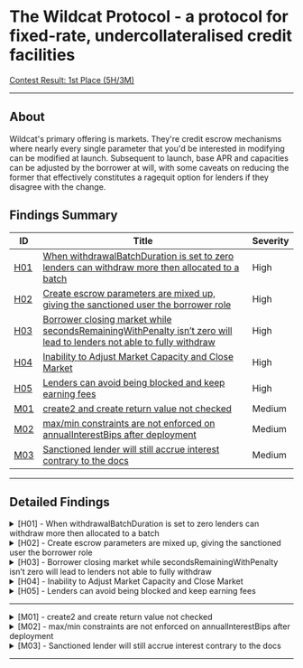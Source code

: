 # The Wildcat Protocol  - a protocol for fixed-rate, undercollateralised credit facilities

[Contest Result: 1st Place (5H/3M)](https://code4rena.com/audits/2023-10-the-wildcat-protocol#top)

---

## About

Wildcat's primary offering is markets. They're credit escrow mechanisms where nearly every single parameter that you'd be interested in modifying can be modified at launch. Subsequent to launch, base APR and capacities can be adjusted by the borrower at will, with some caveats on reducing the former that effectively constitutes a ragequit option for lenders if they disagree with the change.

## Findings Summary

| ID  | Title                            | Severity   |
|-----|----------------------------------|------------|
| [H01](#h01---xxx) | [When withdrawalBatchDuration is set to zero lenders can withdraw more then allocated to a batch](https://github.com/code-423n4/2023-10-wildcat-findings/issues/410) | High |
| [H02](#h02---xxx) | [Create escrow parameters are mixed up, giving the sanctioned user the borrower role](https://github.com/code-423n4/2023-10-wildcat-findings/issues/82)                              | High       |
| [H03](#h03---xxx) | [Borrower closing market while secondsRemainingWithPenalty isn’t zero will lead to lenders not able to fully withdraw](https://github.com/code-423n4/2023-10-wildcat-findings/issues/396)                              | High       |
| [H04](#h04---xxx) | [Inability to Adjust Market Capacity and Close Market](https://github.com/code-423n4/2023-10-wildcat-findings/issues/167)                              | High       |
| [H05](#h05---xxx) | [Lenders can avoid being blocked and keep earning fees](https://github.com/code-423n4/2023-10-wildcat-findings/issues/81)                              | High       |
| [M01](#m01---xxx) | [create2 and create return value not checked](https://github.com/code-423n4/2023-10-wildcat-findings/issues/403)                              | Medium     |
| [M02](#m02---xxx) | [max/min constraints are not enforced on annualInterestBips after deployment](https://github.com/code-423n4/2023-10-wildcat-findings/issues/85)                              | Medium     |
| [M03](#m03---xxx) | [Sanctioned lender will still accrue interest contrary to the docs](https://github.com/code-423n4/2023-10-wildcat-findings/issues/402)                              | Medium     |

---

## Detailed Findings

<details>
  <summary><a id="h01---xxx"></a>[H01] - When withdrawalBatchDuration is set to zero lenders can withdraw more then allocated to a batch</summary>
  
  <br>

**Severity:** High

**Summary:** 

The Wildcat protocol utilizes a withdrawal cycle where lenders call queueWithdrawals which then goes through a set amount of time (withdrawal duration period) before a withdrawal can be executed (if the protocol has enough funds to cover the withdrawal). Withdrawal requests that could not be fully honored at the end of their withdrawal cycle are batched together, marked as expired withdrawals, and added to the withdrawal queue. These batches are tracked using the time of expiry, and when assets are returned to a market with a non-zero withdrawal queue, assets are immediately routed to the unclaimed withdrawals pool and can subsequently be claimed by lenders with the oldest expired withdrawals first.

**Vulnerability Details:** 

The withdrawalBatchDuration can be set to zero so lenders do not have to wait before being able to withdraw funds from the market; however, this can cause issues where lenders in a batch can withdraw more than their pro-rata share of the batch's paid assets.

A lender calls queueWithdrawal first to initiate the withdrawal; this will place it in a batch respective to its expiry.

```solidity
function queueWithdrawal(uint256 amount) external nonReentrant {
        MarketState memory state = _getUpdatedState();

        ...

        // If there is no pending withdrawal batch, create a new one.
        if (state.pendingWithdrawalExpiry == 0) {
            state.pendingWithdrawalExpiry = uint32(block.timestamp + withdrawalBatchDuration);
            emit WithdrawalBatchCreated(state.pendingWithdrawalExpiry);
        }
        // Cache batch expiry on the stack for gas savings.
        uint32 expiry = state.pendingWithdrawalExpiry;

        WithdrawalBatch memory batch = _withdrawalData.batches[expiry];

        // Add scaled withdrawal amount to account withdrawal status, withdrawal batch and market state.
        _withdrawalData.accountStatuses[expiry][msg.sender].scaledAmount += scaledAmount;
        batch.scaledTotalAmount += scaledAmount;
        state.scaledPendingWithdrawals += scaledAmount;

        emit WithdrawalQueued(expiry, msg.sender, scaledAmount);

        // Burn as much of the withdrawal batch as possible with available liquidity.
        uint256 availableLiquidity = batch.availableLiquidityForPendingBatch(state, totalAssets());
        if (availableLiquidity > 0) {
            _applyWithdrawalBatchPayment(batch, state, expiry, availableLiquidity);
        }

        // Update stored batch data
        _withdrawalData.batches[expiry] = batch;

        // Update stored state
        _writeState(state);
    }
```

Now once the withdrawalBatchDuration has passed, a lender can call executeWithdrawal to finalize the withdrawal. This will grab the batch and let the lender withdraw a percentage of the batch if the batch is not fully paid or all funds if it is fully paid.

```solidity
function executeWithdrawal(address accountAddress, uint32 expiry) external nonReentrant returns (uint256) {
        if (expiry > block.timestamp) {
            revert WithdrawalBatchNotExpired();
        }
        MarketState memory state = _getUpdatedState();

        WithdrawalBatch memory batch = _withdrawalData.batches[expiry];
        AccountWithdrawalStatus storage status = _withdrawalData.accountStatuses[expiry][accountAddress];

        uint128 newTotalWithdrawn =
            uint128(MathUtils.mulDiv(batch.normalizedAmountPaid, status.scaledAmount, batch.scaledTotalAmount));
        uint128 normalizedAmountWithdrawn = newTotalWithdrawn - status.normalizedAmountWithdrawn;
        status.normalizedAmountWithdrawn = newTotalWithdrawn;
        state.normalizedUnclaimedWithdrawals -= normalizedAmountWithdrawn;

        ...

        // Update stored state
        _writeState(state);

        return normalizedAmountWithdrawn;
    }
```

Let's look at how this percentage is determined: the newTotalWithdrawn function determines a lender's available withdrawal amount by multiplying the normalizedAmountPaid with the scaledAmount and dividing the result by the batch's scaledTotalAmount. This ensures that each lender in the batch can withdraw an even amount of the available funds in the batch depending on their scaledAmount.

```solidity
 uint128 newTotalWithdrawn =
            uint128(MathUtils.mulDiv(batch.normalizedAmountPaid, status.scaledAmount, batch.scaledTotalAmount));
```

This works fine when withdrawalBatchDuration is set over zero, as the batch values (except normalizedAmountPaid) are finalized. However, when set to zero, we can end up with lenders in a batch being able to withdraw more than normalizedAmountPaid in that batch, potentially violating protocol invariants.

Consider the following scenario:

There is only 5 tokens available to burn

Lender A calls queueWithdrawal with 5 and executeWithdrawal instantly.

```solidity
newTotalWithdrawn = (normalizedAmountPaid) * (scaledAmount) / scaledTotalAmount

newTotalWithdrawn = 5 * 5 = 25 / 5 = 5
```

Lender A was able to fully withdraw.

Lender B comes along and calls queueWithdrawal with 5 and executeWithdrawal instantly in the same block.

This will add to the same batch as lender A as it is the same expiry.

Now let's look at newTotalWithdrawn for Lender B.

```solidity
newTotalWithdrawn = (normalizedAmountPaid) * (scaledAmount) / scaledTotalAmount

newTotalWithdrawn = 5 * 5 = 25 / 10 = 2.5
```

Lets see what the batch looks like now

- Lender A was able to withdraw 5 tokens in the batch

- Lender B was able to withdraw 2.5 tokens in the batch

- The batch.normalizedAmountPaid is 5, meaning the Lenders' withdrawal amount surpassed the batch's current limit.

**Impact:** 

This will break the following invariant in the protocol:

“Withdrawal execution can only transfer assets that have been counted as paid assets in the corresponding batch, i.e. lenders with withdrawal requests can not withdraw more than their pro-rata share of the batch's paid assets.”

It will also mean that funds reserved for other batches may not be able to be fulfilled even if the batch's normalizedAmountPaid number shows that it should be able to.

**Tools Used:** 

- Manual analysis
- Foundry

**Recommendation:** 

Review the protocol's withdrawal mechanism and consider adjusting the behaviour of withdrawals when withdrawalBatchDuration is set to zero to ensure that lenders cannot withdraw more than their pro-rata share of the batch's paid assets.

</details>

<details>
  <summary><a id="h02---xxx"></a>[H02] - Create escrow parameters are mixed up, giving the sanctioned user the borrower role</summary>
  
  <br>

**Severity:** High

**Summary:** 

  The Wildcat Protocol implements the ability to deploy an escrow contract between the borrower of a market and the lender in question in the event that a lender address is sanctioned. This is done by the borrower calling the nukeFromOrbit function with the borrower's address. If the lender is indeed sanctioned, it creates an escrow contract, transfers the vault balance corresponding to the lender from the market to the escrow, erases the lender's market token balance, and blocks them from any further interaction with the market itself.

However, an issue arises from the mixed-up parameters in the createEscrow function, which switches the roles of the borrower and the lender within the created escrow.

**Vulnerability Details:** 

The createEscrow function is used in two places in the protocol, in the executeWithdrawal and the _blockAccount functions. Both functions implement it in the following way:

```solidity
// _blockAccount
address escrow = IWildcatSanctionsSentinel(sentinel).createEscrow(accountAddress, borrower, address(this));

// executeWithdrawal
address escrow = IWildcatSanctionsSentinel(sentinel).createEscrow(accountAddress, borrower, address(asset));
```

Now let's look at the createEscrow function and how it's implemented. The issue is the way we order the parameters. In the createEscrow function, we can see that the order is borrower, account, asset, whereas in the _blockAccount and executeWithdrawal functions, it is accountAddress, borrower, address(asset).

```solidity
function createEscrow(
    address borrower,
    address account,
    address asset
  ) public override returns (address escrowContract) {
    if (!IWildcatArchController(archController).isRegisteredMarket(msg.sender)) {
      revert NotRegisteredMarket();
    }
```
As we can see, the borrower and sanctioned lenders are in the incorrect order, meaning for the created escrow, they will switch roles. This would allow the sanctioned user to override the sanction and release the sanctioned funds.

The lender can call overrideSanction in WildcatSanctionsSentinel, this should not normally work however the roles are switched and the lenders address is the borrower in the escrow and vice versa.

```solidity
function overrideSanction(address account) public override {
    sanctionOverrides[msg.sender][account] = true;
    emit SanctionOverride(msg.sender, account);
  }
```

Now the lender can call releaseEscrow which will pass.

**Proof of concept:** 

```solidity
function test_nukeFromOrbit_WrongEscrowAddress() external {
        _deposit(alice, 1e18);
        // wrong way to get escrow address
        address escrowWrong = sanctionsSentinel.getEscrowAddress(alice, borrower, address(market));
        // correct way to get escrow address
        address escrow10 = sanctionsSentinel.getEscrowAddress(borrower, alice, address(market));
        // sanction alice
        sanctionsSentinel.sanction(alice);
        // nuke alice
        market.nukeFromOrbit(alice);
        // check alice role
        assertEq(uint256(market.getAccountRole(alice)), uint256(AuthRole.Blocked), "account role should be Blocked");
        // check sanction override mapping
        assertEq(sanctionsSentinel.sanctionOverrides(borrower, escrowWrong), false);
        assertEq(sanctionsSentinel.sanctionOverrides(alice, escrowWrong), true);
    }
```

**Impact:** 

The borrower and lender roles will be switched in the created escrow. A sanctioned lender can release their sanctioned funds without the borrower authorization or the sanction being overturned.

**Tools Used:** 

- Manual analysis
- Foundry

**Recommendation:** 

Use the correct order for the parameters in createEscrow in the _blockAccount and executeWithdrawal functions.

```solidity
// _blockAccount
address escrow = IWildcatSanctionsSentinel(sentinel).createEscrow(borrower, accountAddress, address(this));

// executeWithdrawal
address escrow = IWildcatSanctionsSentinel(sentinel).createEscrow(borrower, accountAddress, address(asset));
```

</details>

<details>
  <summary><a id="h03---xxx"></a>[H03] - Borrower closing market while secondsRemainingWithPenalty isn’t zero will lead to lenders not able to fully withdraw</summary>
  
  <br>

**Severity:** High

**Summary:** 

The protocol's health is monitored through a reserve ratio, representing the percentage of the market's supply required to remain within the market for redemption. Falling below this threshold results in market delinquency.

When a market becomes delinquent, a penalty rate is applied to the base rate as long as the grace tracker exceeds the grace period. The grace period is dynamic, counting down to zero when delinquency is resolved, and only then does the penalty APR cease.

```solidity
function updateTimeDelinquentAndGetPenaltyTime(
    MarketState memory state,
    uint256 delinquencyGracePeriod,
    uint256 timeDelta
  ) internal pure returns (uint256 /* timeWithPenalty */) {
    // Seconds in delinquency at last update
    uint256 previousTimeDelinquent = state.timeDelinquent;

    if (state.isDelinquent) {
      // Since the borrower is still delinquent, increase the total
      // time in delinquency by the time elapsed.
      state.timeDelinquent = (previousTimeDelinquent + timeDelta).toUint32();

      // Calculate the number of seconds the borrower had remaining
      // in the grace period.
      uint256 secondsRemainingWithoutPenalty = delinquencyGracePeriod.satSub(
        previousTimeDelinquent
      );

      // Penalties apply for the number of seconds the market spent in
      // delinquency outside of the grace period since the last update.
      return timeDelta.satSub(secondsRemainingWithoutPenalty);
    }

    // Reduce the total time in delinquency by the time elapsed, stopping
    // when it reaches zero.
    state.timeDelinquent = previousTimeDelinquent.satSub(timeDelta).toUint32();

    // Calculate the number of seconds the old timeDelinquent had remaining
    // outside the grace period, or zero if it was already in the grace period.
    uint256 secondsRemainingWithPenalty = previousTimeDelinquent.satSub(delinquencyGracePeriod);

    // Only apply penalties for the remaining time outside of the grace period.
    return MathUtils.min(secondsRemainingWithPenalty, timeDelta);
  }
```

A borrower can close a market in the event that they have finished utilizing the funds. When a vault is closed, sufficient assets must be repaid to increase the reserve ratio to 100%, after which interest ceases to accrue, and no further parameter adjustment or borrowing is possible.

However, an issue arises when a borrower closes a market while the secondsRemainingWithPenalty is still active. This results in the delinquency fee persisting, leading to an increase in the scale factor, which should remain constant after market closure, as the borrower has repaid all funds at that rate.

```solidity
function closeMarket() external onlyController nonReentrant {
        MarketState memory state = _getUpdatedState();
        state.annualInterestBips = 0;
        state.isClosed = true;
        state.reserveRatioBips = 0;
        if (_withdrawalData.unpaidBatches.length() > 0) {
            revert CloseMarketWithUnpaidWithdrawals();
        }
        uint256 currentlyHeld = totalAssets();
        uint256 totalDebts = state.totalDebts();
        if (currentlyHeld < totalDebts) {
            // Transfer remaining debts from borrower
            asset.safeTransferFrom(borrower, address(this), totalDebts - currentlyHeld);
        } else if (currentlyHeld > totalDebts) {
            // Transfer excess assets to borrower
            asset.safeTransfer(borrower, currentlyHeld - totalDebts);
        }
        _writeState(state);
        emit MarketClosed(block.timestamp);
    }
```

Consequently, the increased scale factor means that the total funds in the market won't cover all lenders, and lenders exiting closer to the end may not be able to fully withdraw their funds.

**Proof Of Concept:** 

```solidity
function test_closeMarket_WhileStillInPenalty() external asAccount(address(controller)) {
        asset.mint(address(borrower), type(uint128).max);
        assertEq(market.currentState().isDelinquent, false);
        // alice deposit
        _deposit(alice, 1e18);
        // borrow 80% of deposits
        _borrow(8e17);
        // request withdrawal to put borrower in penalty
        _requestWithdrawal(alice, 1e18);
        // borrower now delinquent
        assertEq(market.currentState().isDelinquent, true);
        // fast forward grace period plus 5 days
        fastForward(parameters.delinquencyGracePeriod + 5 days);
        // borrower transfer  deposits
        startPrank(borrower);
        asset.transfer(address(market), 1e18);
        stopPrank();
        market.updateState();
        // borrower close market
        startPrank(borrower);
        asset.approve(address(market), 20e17);
        stopPrank();
        market.closeMarket();
        // check final scale factor
        uint112 FinalScaleFactor = market.currentState().scaleFactor;
        assertEq(market.currentState().isClosed, true);
        fastForward(10 days);
        // check scale factor 10 days after close market
        assertGt(market.currentState().scaleFactor, FinalScaleFactor);
    }
```

**Impact:** 

The Scale factor will continue to increase after the market was closed by the borrower, meaning lenders who withdraw closer to the end will not be able to fully withdraw from the market, resulting in a loss of funds.

**Tools Used:** 

- Manual analysis
- Foundry

**Recommendation:** 

Reset the grace tracker to zero upon market closure to prevent the delinquency fee from persisting and causing an increase in the scale factor.

```solidity
function closeMarket() external onlyController nonReentrant {
        MarketState memory state = _getUpdatedState();
        state.annualInterestBips = 0;
        state.isClosed = true;
        state.reserveRatioBips = 0;
        state.timeDelinquent = 0; // add here
        if (_withdrawalData.unpaidBatches.length() > 0) {
            revert CloseMarketWithUnpaidWithdrawals();
        }
        uint256 currentlyHeld = totalAssets();
        uint256 totalDebts = state.totalDebts();
        if (currentlyHeld < totalDebts) {
            // Transfer remaining debts from borrower
            asset.safeTransferFrom(borrower, address(this), totalDebts - currentlyHeld);
        } else if (currentlyHeld > totalDebts) {
            // Transfer excess assets to borrower
            asset.safeTransfer(borrower, currentlyHeld - totalDebts);
        }
        _writeState(state);
        emit MarketClosed(block.timestamp);
    }
```

</details>

<details>
  <summary><a id="h04---xxx"></a>[H04] - Inability to Adjust Market Capacity and Close Market</summary>
  
  <br>

**Severity:** High

**Summary:** 

Borrowers have the capability to modify a market's maximum capacity and interest APR in the Wildcat Protocol. The code implements the setMaxTotalSupply and setAnnualInterestBips functions, both equipped with an onlyController modifier to restrict access to the controller contract.

This is fine for setAnnualInterestBips as its invoked in the WildcatMarketController contract however the setMaxTotalSupply function is not meaning the maximum supply cannot be adjusted. The same issue occurs with the closeMarket function in the WildcatMarket contract meaning the borrower will not be able to close the market.

**Vulnerability Details:** 

The setMaxTotalSupply function enforces access control to permit only the controller contract to invoke it. However, the controller contract does not call this function, rendering it unusable and preventing adjustments to the maximum supply capacity.

```solidity
function setMaxTotalSupply(uint256 _maxTotalSupply) external onlyController nonReentrant {
        MarketState memory state = _getUpdatedState();

        if (_maxTotalSupply < state.totalSupply()) {
            revert NewMaxSupplyTooLow();
        }

        state.maxTotalSupply = _maxTotalSupply.toUint128();
        _writeState(state);
        emit MaxTotalSupplyUpdated(_maxTotalSupply);
    }
```

A similar issue arises with the closeMarket function, which also employs the onlyController modifier. Consequently, borrowers are currently unable to close markets.

```solidity
function closeMarket() external onlyController nonReentrant {
        MarketState memory state = _getUpdatedState();
        state.annualInterestBips = 0;
        state.isClosed = true;
        state.reserveRatioBips = 0;
        if (_withdrawalData.unpaidBatches.length() > 0) {
            revert CloseMarketWithUnpaidWithdrawals();
        }
        uint256 currentlyHeld = totalAssets();
        uint256 totalDebts = state.totalDebts();
        if (currentlyHeld < totalDebts) {
            // Transfer remaining debts from borrower
            asset.safeTransferFrom(borrower, address(this), totalDebts - currentlyHeld);
        } else if (currentlyHeld > totalDebts) {
            // Transfer excess assets to borrower
            asset.safeTransfer(borrower, currentlyHeld - totalDebts);
        }
        _writeState(state);
        emit MarketClosed(block.timestamp);
    }
```
**Proof of concept:**

```solidity
function closeMarket() external onlyController nonReentrant {
        MarketState memory state = _getUpdatedState();
        state.annualInterestBips = 0;
        state.isClosed = true;
        state.reserveRatioBips = 0;
        if (_withdrawalData.unpaidBatches.length() > 0) {
            revert CloseMarketWithUnpaidWithdrawals();
        }
        uint256 currentlyHeld = totalAssets();
        uint256 totalDebts = state.totalDebts();
        if (currentlyHeld < totalDebts) {
            // Transfer remaining debts from borrower
            asset.safeTransferFrom(borrower, address(this), totalDebts - currentlyHeld);
        } else if (currentlyHeld > totalDebts) {
            // Transfer excess assets to borrower
            asset.safeTransfer(borrower, currentlyHeld - totalDebts);
        }
        _writeState(state);
        emit MarketClosed(block.timestamp);
    }
```

```solidity
function test_ChangeMaxCapacity() external {
        // try to change max capacity
        vm.expectRevert(IMarketEventsAndErrors.NotController.selector);
        market.setMaxTotalSupply(100e18);
    }
```

**Impact:** 

A borrower will not be able to Adjust Market Capacity or Close the Market.

**Tools Used:** 

- Manual analysis
- Foundry

**Recommendation:** 

Add functions in the WildcatMarketController contract that invoke the setMaxTotalSupply and closeMarket function so a borrower is able to Adjust Market Capacity and Close the Market.

</details>

<details>
  <summary><a id="h05---xxx"></a>[H05] - Lenders can avoid being blocked and keep earning fees</summary>
  
  <br>

**Severity:** High

**Summary:** 

The Wildcat Protocol implements the ability to deploy an escrow contract between the borrower of a market and the lender in question in the event that a lender address is sanctioned. This is done by the borrower calling the nukeFromOrbit function with the borrower's address. If the lender is indeed sanctioned, it creates an escrow contract, transfers the market balance corresponding to the lender from the market to the escrow, erases the lender's market token balance, and blocks them from any further interaction with the market itself.

However, a lender can avoid being blocked and remain in the market, accruing interest even if they are sanctioned.

**Vulnerability Details:** 

In order for a borrower to call the nukeFromOrbit function on a lender, the lender has to be sanctioned.

```solidity
function nukeFromOrbit(address accountAddress) external nonReentrant {
        if (!IWildcatSanctionsSentinel(sentinel).isSanctioned(borrower, accountAddress)) {
            revert BadLaunchCode();
        }
        MarketState memory state = _getUpdatedState();
        _blockAccount(state, accountAddress);
        _writeState(state);
    }
```

To be sanctioned, a user has to be in the Chainalysis Sanctions List, ensuring that a borrower can’t abuse the function to nuke lenders not on the list.

```solidity
function isSanctioned(address borrower, address account) public view override returns (bool) {
    return
      !sanctionOverrides[borrower][account] &&
      IChainalysisSanctionsList(chainalysisSanctionsList).isSanctioned(account);
  }
```

A borrower anticipating being nuked can front-run the nukeFromOrbit function or transfer their funds to a fresh account (before being blocked). Now, for that new account to be nuked, it would have to be added to the Chainalysis Sanctions List.

In this case the unapproved account should not be able to withdraw the funds according to the docs:

“Lenders can transfer market tokens freely - you can send them to a cold wallet, you can LP them, you can build additional infrastructure around them. However, it is worth noting that withdrawal requests (and subsequent claims/redemptions) can only be generated by addresses that have been approved for the controller contract of a given market”

However this is not true an unapproved user starts with the default role (Null), which would cause a revert if a user with that role called queueWithdrawal. However, using the updateLenderAuthorization function, an unapproved user can get the WithdrawOnly role.

```solidity
function updateLenderAuthorization(address lender, address[] memory markets) external {
        for (uint256 i; i < markets.length; i++) {
            address market = markets[i];
            if (!_controlledMarkets.contains(market)) {
                revert NotControlledMarket();
            }
            WildcatMarket(market).updateAccountAuthorization(lender, _authorizedLenders.contains(lender));
        }
    }
```

The updateLenderAuthorization function calls updateAccountAuthorization, which checks if a user has the DepositAndWithdraw role. If not, they are given the WithdrawOnly role, even if they are not an authorized lender.

```solidity
function updateAccountAuthorization(address _account, bool _isAuthorized) external onlyController nonReentrant {
        MarketState memory state = _getUpdatedState();
        Account memory account = _getAccount(_account);
        if (_isAuthorized) {
            account.approval = AuthRole.DepositAndWithdraw;
        } else {
            account.approval = AuthRole.WithdrawOnly;
        }
        _accounts[_account] = account;
        _writeState(state);
        emit AuthorizationStatusUpdated(_account, account.approval);
    }
```
As you can see through this process a sanctioned user can keep transferring funds to fresh accounts to avoid being blocked and keep accruing interest.

**Proof of concept:** 

```solidity
function test_AvoidNukeFromOrbit() external {
        // create random non authorized account
        address john = address(100);
        // alice deposits (authorized)
        vm.prank(alice);
        market.depositUpTo(100e18);
        assertEq(100e18, market.balanceOf(alice));
        // sanction alice
        sanctionsSentinel.sanction(alice);
        // alice front runs nukeFromOrbit to transfer to john (non authorized account)
        vm.prank(alice);
        market.transfer(john, 100e18);

        assertEq(0, market.balanceOf(alice));
        assertEq(100e18, market.balanceOf(john));
        // alice gets nuked
        market.nukeFromOrbit(alice);
        // get johns role
        assertEq(uint256(market.getAccountRole(john)), uint256(AuthRole.Null));
        // get alice role
        assertEq(uint256(market.getAccountRole(alice)), uint256(AuthRole.Blocked));
        // john gets WithdrawOnly role
        address[] memory marketAccounts = new address[](1);
        marketAccounts[0] = address(market);
        vm.prank(john);
        controller.updateLenderAuthorization(john, marketAccounts);
        // get johns role
        assertEq(uint256(market.getAccountRole(john)), uint256(AuthRole.WithdrawOnly));
        // john withdraws full balance even though he was never an authorized lender
        vm.prank(john);
        market.queueWithdrawal(100e18);
        uint256 expiry = block.timestamp + parameters.withdrawalBatchDuration;
        skip(parameters.withdrawalBatchDuration);
        vm.prank(john);
        market.executeWithdrawal(john, uint32(expiry));
        // check johns balance
        assertEq(0, market.balanceOf(john));
    }
```

**Impact:** 

A sanctioned user can not only avoid being blocked but can keep switching between fresh accounts and keep accruing interest in a protocol, which would defeat the whole purpose of the Sentinel feature in the Wildcat protocol, used to minimize sanctioned users' interactions with the protocol.

**Tools Used:** 

- Manual analysis
- Foundry

**Recommendation:** 

Add stricter access control to the updateLenderAuthorization function. If _isAuthorized is true then just shift to DepositAndWithdraw, and if it's not, check that they have DepositAndWithdraw first and then drop them to WithdrawOnly.

</details>

---

<details>
  <summary><a id="m01---xxx"></a>[M01] - create2 and create return value not checked</summary>
  
  <br>

**Severity:** Medium

**Summary:** 

  The LibStoredInitCode library use the create and create2 opcodes to deploy markets or factories. Both create and create2 opcodes can fail without causing a revert, and such failures can only be detected by checking the return value, which will be 0 if the deployment fails.

Deployment can fail due to:

- A contract already exists at the destination address.
- Insufficient value to transfer.
- Sub context reverted.
- Insufficient gas to execute the initialisation code.
- Call depth limit reached.
- The deployInitCode function correctly checks the return value to ensure that the contract was indeed deployed, rather than returning zero.

```solidity
function deployInitCode(bytes memory data) internal returns (address initCodeStorage) {
        assembly {
            let size := mload(data)
            let createSize := add(size, 0x0b)
            
	    ...

            mstore(data, or(shl(64, add(size, 1)), 0x6100005f81600a5f39f300))
            // Deploy the code storage
            initCodeStorage := create(0, add(data, 21), createSize)
            // if (initCodeStorage == address(0)) revert InitCodeDeploymentFailed();
            if iszero(initCodeStorage) {
                mstore(0, 0x11c8c3c0)
                revert(0x1c, 0x04)
            }
            // Restore `data.length`
            mstore(data, size)
        }
    }
```

However, the createWithStoredInitCode function does not check the return value of create.

```solidity
function createWithStoredInitCode(address initCodeStorage, uint256 value) internal returns (address deployment) {
        assembly {
            let initCodePointer := mload(0x40)
            let initCodeSize := sub(extcodesize(initCodeStorage), 1)
            extcodecopy(initCodeStorage, initCodePointer, 1, initCodeSize)
            deployment := create(value, initCodePointer, initCodeSize)
        }
    }
```

Additionally, the create2WithStoredInitCode function, used in the deployMarket and deployController functions, also does not check the return value of create2.

```solidity
function create2WithStoredInitCode(address initCodeStorage, bytes32 salt, uint256 value)
        internal
        returns (address deployment)
    {
        assembly {
            let initCodePointer := mload(0x40)
            let initCodeSize := sub(extcodesize(initCodeStorage), 1)
            extcodecopy(initCodeStorage, initCodePointer, 1, initCodeSize)
            deployment := create2(value, initCodePointer, initCodeSize, salt)
        }
    }
```

As a result, a failed deployment without a revert could still register a controller or market at a predetermined address, even though the contract failed to deploy.

**Impact:** 

If the return values of the create and create2 opcodes are not checked, failed deployments may go unnoticed. This oversight can have unintended consequences.

**Tools Used:** 

Manual analysis

**Recommendation:** 

Modify the code to include checks on the return value of create and create2 in the createWithStoredInitCode and create2WithStoredInitCode functions. This will ensure that a failed deployment is properly detected, preventing registration at a predetermined address.

</details>

<details>
  <summary><a id="m02---xxx"></a>[M02] - max/min constraints are not enforced on annualInterestBips after deployment</summary>
  
  <br>

**Severity:** Medium

**Summary:** 

The WildcatMarketController contract enforces certain max/min constraints on the following variables: namePrefix, symbolPrefix, annualInterestBips, delinquencyFeeBips, withdrawalBatchDuration, reserveRatioBips, delinquencyGracePeriod. This is done using the enforceParameterConstraints function as shown below:

```solidity
function enforceParameterConstraints(
        string memory namePrefix,
        string memory symbolPrefix,
        uint16 annualInterestBips,
        uint16 delinquencyFeeBips,
        uint32 withdrawalBatchDuration,
        uint16 reserveRatioBips,
        uint32 delinquencyGracePeriod
    ) internal view virtual {
        
        ...

        assertValueInRange(
            annualInterestBips,
            MinimumAnnualInterestBips,
            MaximumAnnualInterestBips,
            AnnualInterestBipsOutOfBounds.selector
        );

        ...
    }
```

However, the annualInterestBip can still be changed using another function setAnnualInterestBips, which does not enforce the same constraints as above. This means a borrower could go over/under these constraints.

```solidity
function setAnnualInterestBips(address market, uint16 annualInterestBips)
        external
        virtual
        onlyBorrower
        onlyControlledMarket(market)
    {
        // If borrower is reducing the interest rate, increase the reserve
        // ratio for the next two weeks.
        if (annualInterestBips < WildcatMarket(market).annualInterestBips()) {
            TemporaryReserveRatio storage tmp = temporaryExcessReserveRatio[market];

            if (tmp.expiry == 0) {
                tmp.reserveRatioBips = uint128(WildcatMarket(market).reserveRatioBips());

                // Require 90% liquidity coverage for the next 2 weeks
                WildcatMarket(market).setReserveRatioBips(9000);
            }

            tmp.expiry = uint128(block.timestamp + 2 weeks);
        }

        WildcatMarket(market).setAnnualInterestBips(annualInterestBips);
    }
```

Although lowering the annualInterestBips would require 90% liquidity coverage for the next 2 weeks, it would still mean lenders could potentially end up earning less interest than what they believed would be the minimum. This could cause lenders to earn less than anticipated, especially if they don't check on their account for a while, assuming they're okay with the minimum.

**Proof Of Concept:** 

```solidity
function test_DeployMarket_ChangeVals() external {
        // check min interest rate 1%
        assertEq(controllerFactory.getParameterConstraints().minimumAnnualInterestBips, 1000);
        // check interest rate 10%
        assertEq(market.currentState().annualInterestBips, 1000);
        // change interest rate 0%
        startPrank(borrower);
        controller.setAnnualInterestBips(address(market), 0);
        stopPrank();
        // check interest rate 0%
        assertEq(market.currentState().annualInterestBips, 0);
    }
```

**Impact:** 

One of the Main Invariants listed by the protocol can be broken.

"Market parameters should never be able to exit the bounds defined by the controller which deployed it."

**Tools Used:** 

- Manual analysis
- Foundry

**Recommendation:** 

Ensure that the constraints set on annualInterestBips, are consistently enforced even after deployment to prevent borrowers from going over/under these constraints. This can be achieved by adding the necessary parameter checks in the setAnnualInterestBips function.

</details>

<details>
  <summary><a id="m03---xxx"></a>[M03] - Sanctioned lender will still accrue interest contrary to the docs</summary>
  
  <br>

**Severity:** Medium

**Summary:** 

The Wildcat Protocol allows the deployment of an escrow contract between the borrower of a market and a lender in the event of a sanctioned lender address. The borrower initiates this process by calling the nukeFromOrbit function with their address. If the lender is indeed sanctioned, this function creates an escrow contract, transfers the vault balance corresponding to the lender from the market to the escrow, erases the lender's market token balance, and restricts them from further interaction with the market.

The protocol's documentation states that interest should cease upon the creation and transfer of funds to the escrow:

“Used to transfer the debt for the lender and obligation to repay for the borrower away from the market contract to avoid wider contamination through interaction. Interest ceases to accrue upon creation and transfer.”

However, in the code this interest still accrues:

When a lender is blocked, their funds are transferred to an escrow contract through the _blockAccount function. This function transfers the user's scaled balance to the created escrow.

```solidity
function _blockAccount(MarketState memory state, address accountAddress) internal {
        Account memory account = _accounts[accountAddress];
        if (account.approval != AuthRole.Blocked) {
            uint104 scaledBalance = account.scaledBalance;
            account.approval = AuthRole.Blocked;
            emit AuthorizationStatusUpdated(accountAddress, AuthRole.Blocked);

            if (scaledBalance > 0) {
                account.scaledBalance = 0;
                address escrow =
                    IWildcatSanctionsSentinel(sentinel).createEscrow(accountAddress, borrower, address(this));
                emit Transfer(accountAddress, escrow, state.normalizeAmount(scaledBalance));
                _accounts[escrow].scaledBalance += scaledBalance;
                emit SanctionedAccountAssetsSentToEscrow(accountAddress, escrow, state.normalizeAmount(scaledBalance));
            }
            _accounts[accountAddress] = account;
        }
    }
```

These funds remain in the escrow until the borrower removes the sanction or Chainalysis no longer sanctions the lender. Once this occurs, a lender can call releaseEscrow to transfer their funds back to their account.

```solidity
function releaseEscrow() public override {
    if (!canReleaseEscrow()) revert CanNotReleaseEscrow();

    uint256 amount = balance();

    IERC20(asset).transfer(account, amount);

    emit EscrowReleased(account, asset, amount);
  }
```

Since this involves the market's token, a sanctioned lender can then call queueWithdrawal and executeWithdrawal to withdraw their funds. During this process, the latest scale factor is used to convert the balance, meaning that a sanctioned lender would have accrued all interest until they withdraw, even during the period of their sanction.

**Impact:** 

A sanctioned lender continues to accrue interest at the same rate as other lenders, contrary to the Wildcat documentation.

**Tools Used:** 

Manual analysis

**Recommendation:** 

Modify the code to enforce the stopping of interest upon the creation and transfer of funds to the escrow, aligning it with the protocol's documentation.

</details>

---
